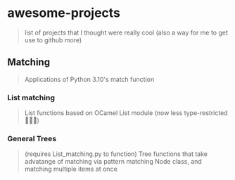 # awesome-projects
> list of projects that I thought were really cool (also a way for me to get use to github more)

## Matching

> Applications of Python 3.10's match function

### List matching

> List functions based on OCamel List module (now less type-restricted 🦀🦀🦀)

### General Trees
> (requires List_matching.py to function)
> Tree functions that take advatange of matching via pattern matching Node class, and matching multiple items at once
